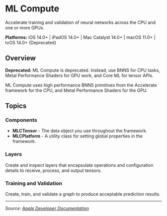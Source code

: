 # ML Compute

Accelerate training and validation of neural networks across the CPU and one or more GPUs.

**Platforms:** iOS 14.0+ | iPadOS 14.0+ | Mac Catalyst 14.0+ | macOS 11.0+ | tvOS 14.0+ (Deprecated)

## Overview

**Deprecated:** ML Compute is deprecated. Instead, use BNNS for CPU tasks, Metal Performance Shaders for GPU work, and Core ML for tensor APIs.

ML Compute uses high performance BNNS primitives from the Accelerate framework for the CPU, and Metal Performance Shaders for the GPU.

## Topics

### Components
- **MLCTensor** - The data object you use throughout the framework.
- **MLCPlatform** - A utility class for setting global properties in the framework.

### Layers
Create and inspect layers that encapsulate operations and configuration details to receive, process, and output tensors.

### Training and Validation
Create, train, and validate a graph to produce acceptable prediction results.

---

*Source: [Apple Developer Documentation](https://developer.apple.com/documentation/MLCompute)*